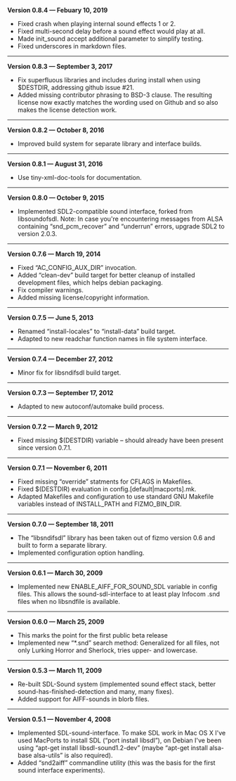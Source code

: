 


   **Version 0.8.4 — Febuary 10, 2019**

 - Fixed crash when playing internal sound effects 1 or 2.
 - Fixed multi-second delay before a sound effect would play at all.
 - Made init\_sound accept additional parameter to simplify testing.
 - Fixed underscores in markdown files.

---


   **Version 0.8.3 — September 3, 2017**

 - Fix superfluous libraries and includes during install when using $DESTDIR, addressing github issue #21.
 - Added missing contributor phrasing to BSD-3 clause. The resulting license now exactly matches the wording used on Github and so also makes the license detection work.

---


   **Version 0.8.2 — October 8, 2016**

 - Improved build system for separate library and interface builds.

---


   **Version 0.8.1 — August 31, 2016**

 - Use tiny-xml-doc-tools for documentation.

---


   **Version 0.8.0 — October 9, 2015**

 - Implemented SDL2-compatible sound interface, forked from libsoundofsdl. Note: In case you're encountering messages from ALSA containing “snd\_pcm\_recover” and “underrun” errors, upgrade SDL2 to version 2.0.3.

---


   **Version 0.7.6 — March 19, 2014**

 - Fixed “AC\_CONFIG\_AUX\_DIR” invocation.
 - Added “clean-dev” build target for better cleanup of installed development files, which helps debian packaging.
 - Fix compiler warnings.
 - Added missing license/copyright information.

---


   **Version 0.7.5 — June 5, 2013**

 - Renamed “install-locales” to “install-data” build target.
 - Adapted to new readchar function names in file system interface.

---


   **Version 0.7.4 — December 27, 2012**

 - Minor fix for libsndifsdl build target.

---


   **Version 0.7.3 — September 17, 2012**

 - Adapted to new autoconf/automake build process.

---


   **Version 0.7.2 — March 9, 2012**

 - Fixed missing $(DESTDIR) variable – should already have been present since version 0.7.1.

---


   **Version 0.7.1 — November 6, 2011**

 - Fixed missing “override” statments for CFLAGS in Makefiles.
 - Fixed $(DESTDIR) evaluation in config.[default|macports].mk.
 - Adapted Makefiles and configuration to use standard GNU Makefile variables instead of INSTALL\_PATH and FIZMO\_BIN\_DIR.

---


   **Version 0.7.0 — September 18, 2011**

 - The “libsndifsdl” library has been taken out of fizmo version 0.6 and built to form a separate library.
 - Implemented configuration option handling.

---


   **Version 0.6.1 — March 30, 2009**

 - Implemented new ENABLE\_AIFF\_FOR\_SOUND\_SDL variable in config files. This allows the sound-sdl-interface to at least play Infocom .snd files when no libsndfile is available.

---


   **Version 0.6.0 — March 25, 2009**

 - This marks the point for the first public beta release
 - Implemented new “\*.snd” search method: Generalized for all files, not only Lurking Horror and Sherlock, tries upper- and lowercase.

---


   **Version 0.5.3 — March 11, 2009**

 - Re-built SDL-Sound system (implemented sound effect stack, better sound-has-finished-detection and many, many fixes).
 - Added support for AIFF-sounds in blorb files.

---


   **Version 0.5.1 — November 4, 2008**

 - Implemented SDL-sound-interface. To make SDL work in Mac OS X I've used MacPorts to install SDL (“port install libsdl”), on Debian I've been using “apt-get install libsdl-sound1.2-dev” (maybe “apt-get install alsa-base alsa-utils” is also required).
 - Added “snd2aiff” commandline utility (this was the basis for the first sound interface experiments).


